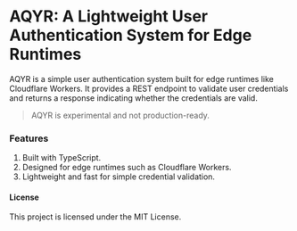 # AQYR: A Lightweight User Authentication System for Edge Runtimes

AQYR is a simple user authentication system built for edge runtimes like Cloudflare Workers. It provides a REST endpoint to validate user credentials and returns a response indicating whether the credentials are valid.

> AQYR is experimental and not production-ready.

### Features

1.  Built with TypeScript.
2.  Designed for edge runtimes such as Cloudflare Workers.
3.  Lightweight and fast for simple credential validation.

#### License

This project is licensed under the MIT License.
